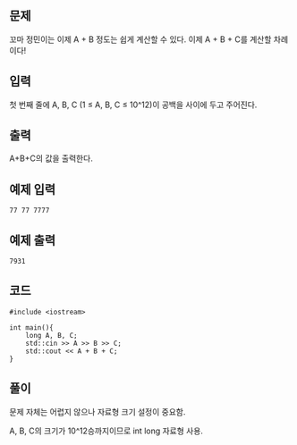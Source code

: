 ## 문제 
꼬마 정민이는 이제 A + B 정도는 쉽게 계산할 수 있다. 이제 A + B + C를 계산할 차례이다!


## 입력
첫 번째 줄에 A, B, C (1 ≤ A, B, C ≤ 10^12)이 공백을 사이에 두고 주어진다.


## 출력
A+B+C의 값을 출력한다.


## 예제 입력 
```
77 77 7777
```

## 예제 출력  
```
7931
```

## 코드
```
#include <iostream>

int main(){
    long A, B, C;
    std::cin >> A >> B >> C;
    std::cout << A + B + C;
}
```

## 풀이
문제 자체는 어렵지 않으나 자료형 크기 설정이 중요함.

A, B, C의 크기가 10^12승까지이므로 int long 자료형 사용.
